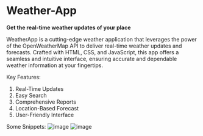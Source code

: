 <h1>Weather-App</h1>
<b>Get the real-time weather updates of your place</b>

WeatherApp is a cutting-edge weather application that leverages the power of the OpenWeatherMap API to deliver real-time weather updates and forecasts. Crafted with HTML, CSS, and JavaScript, this app offers a seamless and intuitive interface, ensuring accurate and dependable weather information at your fingertips.

Key Features:

1. Real-Time Updates
2. Easy Search
3. Comprehensive Reports
4. Location-Based Forecast
5. User-Friendly Interface

Some Snippets:
![image](https://github.com/aayushdewangan11/Weather-App/assets/79148304/b6dd508b-75d9-479a-a12b-84f6cad24bf8)
![image](https://github.com/aayushdewangan11/Weather-App/assets/79148304/07edfde2-ba95-4767-b04b-2df2ea85d019)

